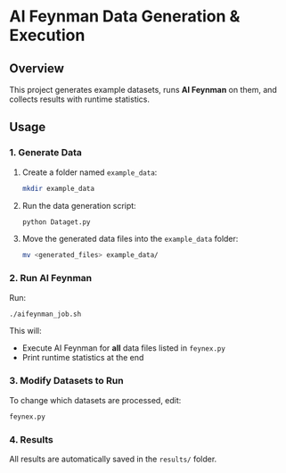 # AI Feynman Data Generation & Execution

## Overview
This project generates example datasets, runs **AI Feynman** on them, and collects results with runtime statistics.

## Usage

### 1. Generate Data
1. Create a folder named `example_data`:
   ```bash
   mkdir example_data
   ```
2. Run the data generation script:
   ```bash
   python Dataget.py
   ```
3. Move the generated data files into the `example_data` folder:
   ```bash
   mv <generated_files> example_data/
   ```

### 2. Run AI Feynman
Run:
```bash
./aifeynman_job.sh
```
This will:
- Execute AI Feynman for **all** data files listed in `feynex.py`
- Print runtime statistics at the end

### 3. Modify Datasets to Run
To change which datasets are processed, edit:
```bash
feynex.py
```

### 4. Results
All results are automatically saved in the `results/` folder.
